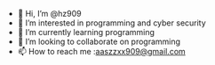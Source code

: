 - 👋 Hi, I’m @hz909
- 👀 I’m interested in programming and cyber security
- 🌱 I’m currently learning programming 
- 💞️ I’m looking to collaborate on programming 
- 📫 How to reach me :aaszzxx909@gmail.com

<!---
hz909/hz909 is a ✨ special ✨ repository because its `README.md` (this file) appears on your GitHub profile.
You can click the Preview link to take a look at your changes.
--->
